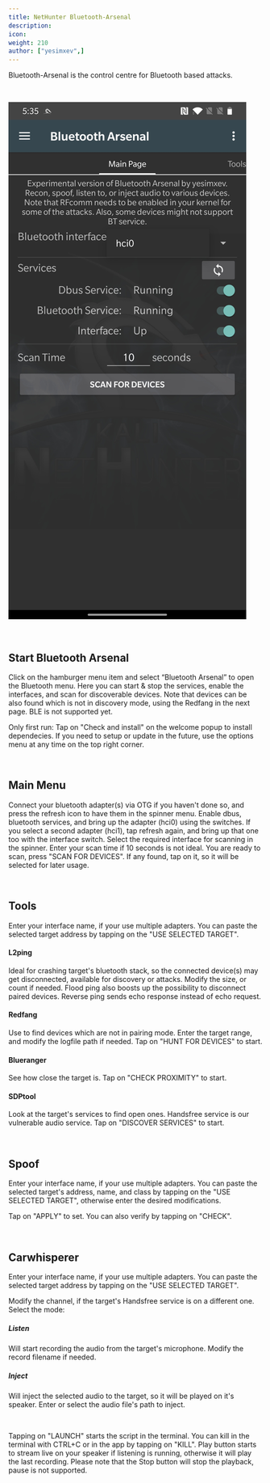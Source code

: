 ```yaml
---
title: NetHunter Bluetooth-Arsenal
description:
icon:
weight: 210
author: ["yesimxev",]
---
```


Bluetooth-Arsenal is the control centre for Bluetooth based attacks.

&nbsp;

![](nethunter-btarsenal2.jpg)

&nbsp;

## Start Bluetooth Arsenal

Click on the hamburger menu item and select “Bluetooth Arsenal” to open the Bluetooth menu. Here you can start & stop the services, enable the interfaces, and scan for discoverable devices. Note that devices can be also found which is not in discovery mode, using the Redfang in the next page. BLE is not supported yet.

Only first run: Tap on "Check and install" on the welcome popup to install dependecies. If you need to setup or update in the future, use the options menu at any time on the top right corner.

&nbsp;

## Main Menu

Connect your bluetooth adapter(s) via OTG if you haven't done so, and press the refresh icon to have them in the spinner menu.
Enable dbus, bluetooth services, and bring up the adapter (hci0) using the switches. If you select a second adapter (hci1), tap refresh again, and bring up that one too with the interface switch. Select the required interface for scanning in the spinner. Enter your scan time if 10 seconds is not ideal. You are ready to scan, press "SCAN FOR DEVICES". If any found, tap on it, so it will be selected for later usage.

&nbsp;

## Tools

Enter your interface name, if your use multiple adapters. You can paste the selected target address by tapping on the "USE SELECTED TARGET".

#### L2ping

Ideal for crashing target's bluetooth stack, so the connected device(s) may get disconnected, available for discovery or attacks. Modify the size, or count if needed. Flood ping also boosts up the possibility to disconnect paired devices. Reverse ping sends echo response instead of echo request.

#### Redfang

Use to find devices which are not in pairing mode. Enter the target range, and modify the logfile path if needed. Tap on "HUNT FOR DEVICES" to start.

#### Blueranger

See how close the target is. Tap on "CHECK PROXIMITY" to start.

#### SDPtool

Look at the target's services to find open ones. Handsfree service is our vulnerable audio service. Tap on "DISCOVER SERVICES" to start.

&nbsp;

## Spoof

Enter your interface name, if your use multiple adapters. You can paste the selected target's address, name, and class by tapping on the "USE SELECTED TARGET", otherwise enter the desired modifications.

Tap on "APPLY" to set. You can also verify by tapping on "CHECK".

&nbsp;

## Carwhisperer

Enter your interface name, if your use multiple adapters. You can paste the selected target address by tapping on the "USE SELECTED TARGET".

Modify the channel, if the target's Handsfree service is on a different one. Select the mode:

##### Listen

Will start recording the audio from the target's microphone. Modify the record filename if needed.

##### Inject

Will inject the selected audio to the target, so it will be played on it's speaker. Enter or select the audio file's path to inject.

&nbsp;

Tapping on "LAUNCH" starts the script in the terminal. You can kill in the terminal with CTRL+C or in the app by tapping on "KILL".
Play button starts to stream live on your speaker if listening is running, otherwise it will play the last recording.
Please note that the Stop button will stop the playback, pause is not supported.
